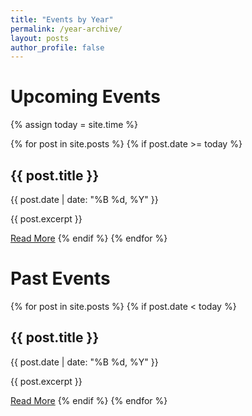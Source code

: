 ```yaml
---
title: "Events by Year"
permalink: /year-archive/
layout: posts
author_profile: false
---
```



# Upcoming Events

{% assign today = site.time %}

{% for post in site.posts %}
  {% if post.date >= today %}
    <h2>{{ post.title }}</h2>
    <p>{{ post.date | date: "%B %d, %Y" }}</p>
    <p>{{ post.excerpt }}</p>
    <a href="{{ post.url }}">Read More</a>
  {% endif %}
{% endfor %}

# Past Events

{% for post in site.posts %}
  {% if post.date < today %}
    <h2>{{ post.title }}</h2>
    <p>{{ post.date | date: "%B %d, %Y" }}</p>
    <p>{{ post.excerpt }}</p>
    <a href="{{ post.url }}">Read More</a>
  {% endif %}
{% endfor %}
